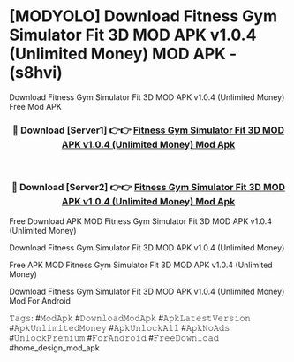 # [MODYOLO] Download Fitness Gym Simulator Fit 3D MOD APK v1.0.4 (Unlimited Money) MOD APK - (s8hvi)
Download Fitness Gym Simulator Fit 3D MOD APK v1.0.4 (Unlimited Money) Free Mod APK

<div align="center">
<h3>🔴 Download [Server1] 👉👉 <a href="https://apk-comot.site?title=Fitness_Gym_Simulator_Fit_3D_MOD_APK_v1.0.4_(Unlimited_Money)">Fitness Gym Simulator Fit 3D MOD APK v1.0.4 (Unlimited Money) Mod Apk</a></h3><br>

<h3>🔴 Download [Server2] 👉👉 <a href="https://apk-comot.site?title=Fitness_Gym_Simulator_Fit_3D_MOD_APK_v1.0.4_(Unlimited_Money)">Fitness Gym Simulator Fit 3D MOD APK v1.0.4 (Unlimited Money) Mod Apk</a></h3>
</div>


Free Download APK MOD Fitness Gym Simulator Fit 3D MOD APK v1.0.4 (Unlimited Money)

Download Fitness Gym Simulator Fit 3D MOD APK v1.0.4 (Unlimited Money) 

Free APK MOD Fitness Gym Simulator Fit 3D MOD APK v1.0.4 (Unlimited Money) 

Download Fitness Gym Simulator Fit 3D MOD APK v1.0.4 (Unlimited Money) Mod For Android

𝚃𝚊𝚐𝚜: #𝙼𝚘𝚍𝙰𝚙𝚔 #𝙳𝚘𝚠𝚗𝚕𝚘𝚊𝚍𝙼𝚘𝚍𝙰𝚙𝚔 #𝙰𝚙𝚔𝙻𝚊𝚝𝚎𝚜𝚝𝚅𝚎𝚛𝚜𝚒𝚘𝚗 #𝙰𝚙𝚔𝚄𝚗𝚕𝚒𝚖𝚒𝚝𝚎𝚍𝙼𝚘𝚗𝚎𝚢 #𝙰𝚙𝚔𝚄𝚗𝚕𝚘𝚌𝚔𝙰𝚕𝚕 #𝙰𝚙𝚔𝙽𝚘𝙰𝚍𝚜 #𝚄𝚗𝚕𝚘𝚌𝚔𝙿𝚛𝚎𝚖𝚒𝚞𝚖 #𝙵𝚘𝚛𝙰𝚗𝚍𝚛𝚘𝚒𝚍 #𝙵𝚛𝚎𝚎𝙳𝚘𝚠𝚗𝚕𝚘𝚊𝚍 #home_design_mod_apk